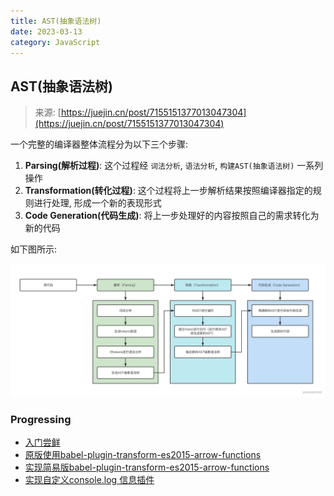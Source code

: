 ```yaml
---
title: AST(抽象语法树)
date: 2023-03-13
category: JavaScript
---
```


## AST(抽象语法树)

> 来源: [https://juejin.cn/post/7155151377013047304](https://juejin.cn/post/7155151377013047304)

一个完整的编译器整体流程分为以下三个步骤:

1. **Parsing(解析过程)**: 这个过程经 `词法分析`, `语法分析`, `构建AST(抽象语法树)` 一系列操作
2. **Transformation(转化过程)**: 这个过程将上一步解析结果按照编译器指定的规则进行处理, 形成一个新的表现形式
3. **Code Generation(代码生成)**: 将上一步处理好的内容按照自己的需求转化为新的代码

如下图所示:

![compiler](./public/images/compiler.jpg)

### Progressing

- [入门尝鲜](./simple.js)
- [原版使用babel-plugin-transform-es2015-arrow-functions](./use-transform-es2015-arrow-functions.js)
- [实现简易版babel-plugin-transform-es2015-arrow-functions](./babel-plugin-arrow-function.js)
- [实现自定义console.log 信息插件](./babel-plugin-console.js)
